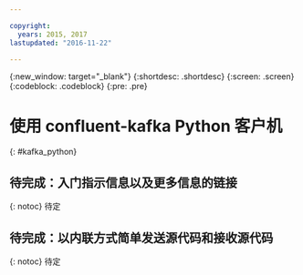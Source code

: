```yaml
---

copyright:
  years: 2015, 2017
lastupdated: "2016-11-22"

---
```


{:new_window: target="_blank"}
{:shortdesc: .shortdesc}
{:screen: .screen}
{:codeblock: .codeblock}
{:pre: .pre}

# 使用 confluent-kafka Python 客户机
{: #kafka_python}

## 待完成：入门指示信息以及更多信息的链接
{: notoc}
待定

## 待完成：以内联方式简单发送源代码和接收源代码
{: notoc}
待定
